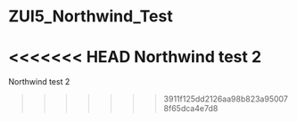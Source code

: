 # ZUI5_Northwind_Test
<<<<<<< HEAD
Northwind test 2  
=======
Northwind test 2
>>>>>>> 3911f125dd2126aa98b823a950078f65dca4e7d8
